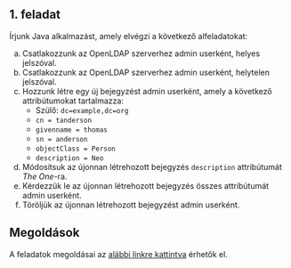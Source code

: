 ## 1. feladat

Írjunk Java alkalmazást, amely elvégzi a következő alfeladatokat:

<ol type="a">
  <li>Csatlakozzunk az OpenLDAP szerverhez admin userként, helyes jelszóval.</li>
  <li>Csatlakozzunk az OpenLDAP szerverhez admin userként, helytelen jelszóval.</li>
  <li>
    Hozzunk létre egy új bejegyzést admin userként, amely a következő attribútumokat tartalmazza:
    <ul>
      <li>Szülő: <code>dc=example,dc=org</code></li>
      <li><code>cn = tanderson</code></li>
      <li><code>givenname = thomas</code></li>
      <li><code>sn = anderson</code></li>
      <li><code>objectClass = Person</code></li>
      <li><code>description = Neo</code></li>
    </ul>
  </li>
  <li>Módosítsuk az újonnan létrehozott bejegyzés <code>description</code> attribútumát <i>The One</i>-ra.</li>
  <li>Kérdezzük le az újonnan létrehozott bejegyzés összes attribútumát admin userként.</li>
  <li>Töröljük az újonnan létrehozott bejegyzést admin userként.</li>
</ol>

## Megoldások

A feladatok megoldásai az [alábbi linkre kattintva](assets/courses/db/lab01/solution.zip) érhetők el.

